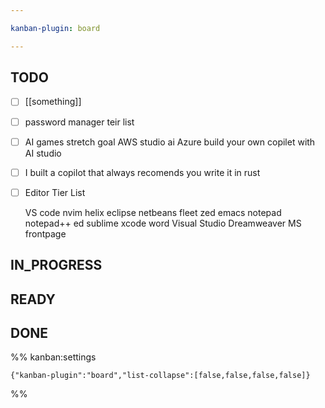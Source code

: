 ```yaml
---

kanban-plugin: board

---
```


## TODO

- [ ] [[something]]
- [ ] password manager teir list
- [ ] AI games stretch goal
	AWS studio ai
	Azure build your own copilet with AI studio
- [ ] I built a copilot that always recomends you write it in rust
- [ ] Editor Tier List
	
	VS code
	nvim
	helix
	eclipse
	netbeans
	fleet
	zed
	emacs
	notepad
	notepad++
	ed
	sublime
	xcode
	word
	Visual Studio
	Dreamweaver
	MS frontpage


## IN_PROGRESS



## READY



## DONE





%% kanban:settings
```
{"kanban-plugin":"board","list-collapse":[false,false,false,false]}
```
%%